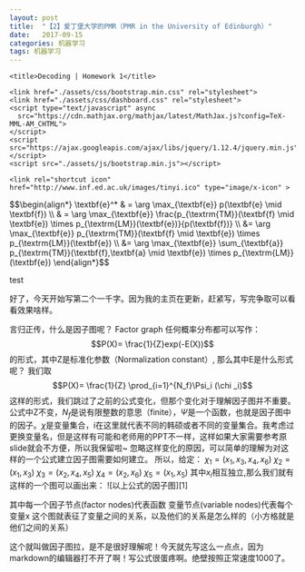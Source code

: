 ```yaml
---
layout: post
title:  "【2】爱丁堡大学的PMR（PMR in the University of Edinburgh）"
date:   2017-09-15 
categories: 机器学习
tags: 机器学习
---
```


<html lang="en">
  <head>
    <meta charset="utf-8">
    <meta http-equiv="X-UA-Compatible" content="IE=edge">
    <meta name="viewport" content="width=device-width, initial-scale=1">
  
    <title>Decoding | Homework 1</title>
    
    <link href="./assets/css/bootstrap.min.css" rel="stylesheet">
    <link href="./assets/css/dashboard.css" rel="stylesheet">
    <script type="text/javascript" async
      src="https://cdn.mathjax.org/mathjax/latest/MathJax.js?config=TeX-MML-AM_CHTML">
    </script>
    <script src="https://ajax.googleapis.com/ajax/libs/jquery/1.12.4/jquery.min.js"></script>
    <script src="./assets/js/bootstrap.min.js"></script>
    
    <link rel="shortcut icon" href="http://www.inf.ed.ac.uk/images/tinyi.ico" type="image/x-icon" >
  </head>
<p class="text-center">
$$\begin{align*} \textbf{e}^* &amp; = \arg \max_{\textbf{e}} p(\textbf{e} \mid \textbf{f}) \\ &amp; = \arg \max_{\textbf{e}} \frac{p_{\textrm{TM}}(\textbf{f} \mid \textbf{e}) \times p_{\textrm{LM}}(\textbf{e})}{p(\textbf{f})} \\ &amp;= \arg \max_{\textbf{e}} p_{\textrm{TM}}(\textbf{f} \mid \textbf{e}) \times p_{\textrm{LM}}(\textbf{e}) \\ &amp;= \arg \max_{\textbf{e}} \sum_{\textbf{a}} p_{\textrm{TM}}(\textbf{f},\textbf{a} \mid \textbf{e}) \times p_{\textrm{LM}}(\textbf{e}) \end{align*}$$
</p>
</html>
test

好了，今天开始写第二个一千字。因为我的主页在更新，赶紧写，写完争取可以看看效果啥样。

言归正传，什么是因子图呢？
Factor graph
任何概率分布都可以写作：
$$P(X)= \frac{1}{Z}exp(-E(X))$$
的形式，其中Z是标准化参数（Normalization constant）, 那么其中E是什么形式呢？
我们取 
$$P(X)= \frac{1}{Z} \prod_{i=1}^{N_f}\Psi_i (\chi _i)$$
这样的形式，我们跳过了之前的公式变化，但那个变化对于理解因子图并不重要。公式中Z不变，$N_f$是说有限整数的意思（finite），$\Psi$是一个函数，也就是因子图中的因子。$\chi$是变量集合，i在这里就代表不同的韩硕或者不同的变量集合。我考虑过更换变量名，但是这样有可能和老师用的PPT不一样，这样如果大家需要参考原slide就会不方便，所以我保留啦~
忽略这样变化的原因，可以简单的理解为对这样的一个公式建立因子图需要如何建立。
所以，给定：
$\chi _1=(x_1,x_3,x_4,x_6)$
$\chi _2=(x_1,x_3)$
$\chi _3=(x_2,x_4,x_5)$
$\chi _4=(x_2,x_6)$
$\chi _5=(x_1,x_5)$
其中$x_i$相互独立,那么我们就有这样的一个图可以画出来：
![以上公式的因子图][1]
 
其中每一个因子节点(factor nodes)代表函数
变量节点(variable nodes)代表每个变量x
这个图就表征了变量之间的关系，以及他们的关系是怎么样的（小方格就是他们之间的关系）

这个就叫做因子图拉，是不是很好理解呢！今天就先写这么一点点，因为markdown的编辑器打不开了啊！写公式很蛋疼啊。绝壁按照正常速度1000了。
